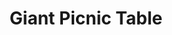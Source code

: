 ---
pid: PT24
title: Giant Picnic Table
location_transcription: Norris Square
zipcode: '19125'
outside_phl: 
neighborhood: Fishtown,Kensington
age: '40'
age_range: 40-49
instagram: 
image_file_name: PT_24.jpg
proposal_transcription: A giant picnic table to capture the essence of family fun
  in the summer time !
topic: Family,Unity
topic_summary: 0, 0
type: Bench,Other No Form
keywords_other: 
credit: "#flygirl"
image_labels: 
twitter: 
facebook: 
permalink: "/monuments/pt24/"
layout: item-page
---